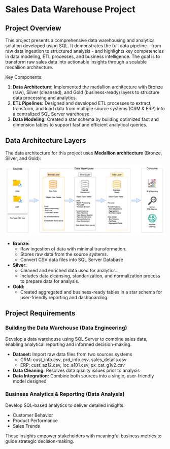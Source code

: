 # Sales Data Warehouse Project

## Project Overview
This project presents a comprehensive data warehousing and analytics solution developed using SQL. It demonstrates the full data pipeline - from raw data ingestion to structured analysis - and highlights key competencies in data modeling, ETL processes, and business intelligence. The goal is to transform raw sales data into actionable insights through a scalable medallion architecture.

Key Components:
  1. **Data Architecture:** Implemented the medallion architecture with Bronze (raw), Silver (cleansed), and Gold (business-ready) layers to structure data processing and analytics.
  2. **ETL Pipelines:** Designed and developed ETL processes to extract, transform, and load data from multiple source systems (CRM & ERP) into a centralized SQL Server warehouse.
  3. **Data Modeling:** Created a star schema by building optimized fact and dimension tables to support fast and efficient analytical queries.

## Data Architecture Layers

The data architecture for this project uses **Medallion architecture** (Bronze, Silver, and Gold):

![data-architecture](images/medallion-architecture.png)

- **Bronze:**
  - Raw ingestion of data with minimal transformation.
  - Stores raw data from the source systems.
  - Convert CSV data files into SQL Server Database
- **Silver:**
  - Cleaned and enriched data used for analytics.
  - Includes data cleansing, standarization, and normalization process to prepare data for analysis.
- **Gold:**
  - Created aggregated and business-ready tables in a star schema for user-friendly reporting and dashboarding.

## Project Requirements

### Building the Data Warehouse (Data Engineering)

Develop a data warehouse using SQL Server to combine sales data, enabling analytical reporting and informed decision-making. 

- **Dataset:** Import raw data files from two sources systems
  - CRM: cust_info.csv, prd_info.csv, sales_details.csv
  - ERP: cust_az12.csv, loc_a101.csv, px_cat_g1v2.csv
- **Data Cleaning:** Resolves data quality issues prior to analysis
- **Data Integration:** Combine both sources into a single, user-friendly model designed
  
### Business Analytics & Reporting (Data Analysis)

Develop SQL-based analytics to deliver detailed insights.
- Customer Behavior
- Product Performance
- Sales Trends

These insights empower stakeholders with meaningful business metrics to guide strategic decision-making.

